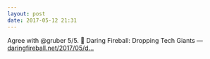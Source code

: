 ```yaml
---
layout: post
date: 2017-05-12 21:31
---
```

Agree with @gruber 5/5. 🔗 Daring Fireball: Dropping Tech Giants — [daringfireball.net/2017/05/d...](https://daringfireball.net/2017/05/dropping_tech_giants)
